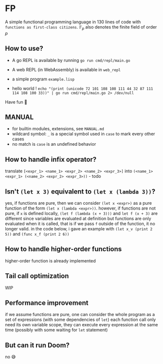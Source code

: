 # FP

A simple functional programming language in 130 lines of code with `functions as first-class citizens`. $\mathbb{F}_p$ also denotes the finite field of order $p$ 

## How to use?

- A go REPL is available by running `go run cmd/repl/main.go`

- A web REPL (in WebAssembly) is available in `web_repl`

- a simple program `example.lisp`

- hello world ! `echo "(print (unicode 72 101 108 108 111 44 32 87 111 114 108 100 33))" | go run cmd/repl/main.go 2> /dev/null`

Have fun 🤗

## MANUAL

- for builtin modules, extensions, see `MANUAL.md`
- wildcard symbol: `_` is a special symbol used in `case` to mark every other cases
- no match is `case` is an undefined behavior

## How to handle infix operator?

translate `[<expr_1> <name_1> <expr_2> <name_2> <expr_3>]` into `(<name_1> <expr_1> (<name_2> <expr_2> <expr_3>))` - todo 
## Isn't `(let x 3)` equivalent to `(let x (lambda 3))`?

yes, if functions are pure, then we can consider `(let x <expr>)` as a pure function of the form `(let x (lambda <expr>))`. 
however, if functions are not pure, if `x` is defined locally, `(let f (lambda (x + 3)))` and `let f (x + 3)` are different
since variables are evaluated at definition but functions are only evaluated when it is called,
that is if we pass `f` outside of the function, it no longer valid.
in the code below, i gave an example with `(let x_v (print 2 5))` and `(func x_f (print 2 6))`

## How to handle higher-order functions

higher-order function is already implemented

## Tail call optimization

WIP

## Performance improvement

if we assume functions are pure, one can consider the whole program as a set of expressions (with some dependencies of `let`)
each function call only need its own variable scope, they can execute every expression at the same time (possibly with some waiting for `let` statement) 

## But can it run Doom?

no 😅

